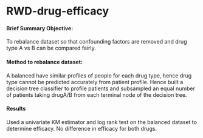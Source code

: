 # RWD-drug-efficacy

#### Brief Summary Objective:
To rebalance dataset so that confounding factors are removed and drug type A vs B can be compared fairly. 

#### Method to rebalance dataset: 
A balanced have similar profiles of people for each drug type, hence drug type cannot be predicted accurately from patient profile. Hence built a decision tree classifier to profile patients and subsampled an equal number of patients taking drugA/B from each terminal node of the decision tree. 

#### Results
Used a univariate KM estimator and log rank test on the balanced dataset to determine efficacy. No difference in efficacy for both drugs.
